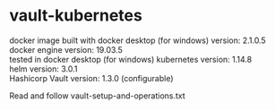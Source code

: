 # vault-kubernetes

docker image built with docker desktop (for windows) version: 2.1.0.5  
docker engine version: 19.03.5  
tested in docker desktop (for windows) kubernetes version: 1.14.8  
helm version: 3.0.1  
Hashicorp Vault version: 1.3.0 (configurable)  

Read and follow vault-setup-and-operations.txt
